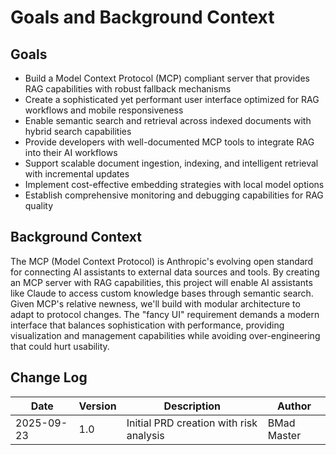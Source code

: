 # Goals and Background Context

## Goals
- Build a Model Context Protocol (MCP) compliant server that provides RAG capabilities with robust fallback mechanisms
- Create a sophisticated yet performant user interface optimized for RAG workflows and mobile responsiveness
- Enable semantic search and retrieval across indexed documents with hybrid search capabilities
- Provide developers with well-documented MCP tools to integrate RAG into their AI workflows
- Support scalable document ingestion, indexing, and intelligent retrieval with incremental updates
- Implement cost-effective embedding strategies with local model options
- Establish comprehensive monitoring and debugging capabilities for RAG quality

## Background Context
The MCP (Model Context Protocol) is Anthropic's evolving open standard for connecting AI assistants to external data sources and tools. By creating an MCP server with RAG capabilities, this project will enable AI assistants like Claude to access custom knowledge bases through semantic search. Given MCP's relative newness, we'll build with modular architecture to adapt to protocol changes. The "fancy UI" requirement demands a modern interface that balances sophistication with performance, providing visualization and management capabilities while avoiding over-engineering that could hurt usability.

## Change Log
| Date | Version | Description | Author |
|------|---------|-------------|---------|
| 2025-09-23 | 1.0 | Initial PRD creation with risk analysis | BMad Master |

